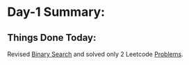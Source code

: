# Day-1 Summary: 

## Things Done Today: 

Revised [Binary Search](https://youtu.be/f6UU7V3szVw "Binary Search") and solved only 2 Leetcode [Problems](100DaysOfCode/Code/Day-1/src/com/meet/ "Problems").
